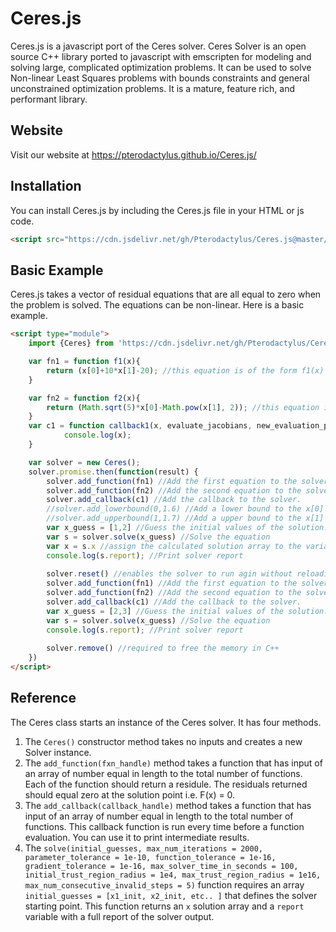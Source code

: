 
# Ceres.js
Ceres.js is a javascript port of the Ceres solver. Ceres Solver is an open source C++ library ported to javascript with emscripten for modeling and solving large, complicated optimization problems. It can be used to solve Non-linear Least Squares problems with bounds constraints and general unconstrained optimization problems. It is a mature, feature rich, and performant library.

## Website
Visit our website at https://pterodactylus.github.io/Ceres.js/

## Installation
You can install Ceres.js by including the Ceres.js file in your HTML or js code.

```HTML
<script src="https://cdn.jsdelivr.net/gh/Pterodactylus/Ceres.js@master/Ceres-v1.5.3.js"></script>
```

## Basic Example
Ceres.js takes a vector of residual equations that are all equal to zero when the problem is solved. The equations can be non-linear. Here is a basic example.

```html
<script type="module">
	import {Ceres} from 'https://cdn.jsdelivr.net/gh/Pterodactylus/Ceres.js@master/Ceres-v1.5.3.js' //Always imported via ES6 import

	var fn1 = function f1(x){
		return (x[0]+10*x[1]-20); //this equation is of the form f1(x) = 0 
	}

	var fn2 = function f2(x){
		return (Math.sqrt(5)*x[0]-Math.pow(x[1], 2)); //this equation is of the form f2(x) = 0 
	}
	var c1 = function callback1(x, evaluate_jacobians, new_evaluation_point){
			console.log(x);
	}

	var solver = new Ceres();
	solver.promise.then(function(result) { 
		solver.add_function(fn1) //Add the first equation to the solver.
		solver.add_function(fn2) //Add the second equation to the solver.
		solver.add_callback(c1) //Add the callback to the solver.
		//solver.add_lowerbound(0,1.6) //Add a lower bound to the x[0] variable
		//solver.add_upperbound(1,1.7) //Add a upper bound to the x[1] variable
		var x_guess = [1,2] //Guess the initial values of the solution.
		var s = solver.solve(x_guess) //Solve the equation
		var x = s.x //assign the calculated solution array to the variable x
		console.log(s.report); //Print solver report
		
		solver.reset() //enables the solver to run agin without reloading
		solver.add_function(fn1) //Add the first equation to the solver.
		solver.add_function(fn2) //Add the second equation to the solver.
		solver.add_callback(c1) //Add the callback to the solver.
		var x_guess = [2,3] //Guess the initial values of the solution.
		var s = solver.solve(x_guess) //Solve the equation
		console.log(s.report); //Print solver report
		
		solver.remove() //required to free the memory in C++
	})
</script>
```

## Reference
The Ceres class starts an instance of the Ceres solver. It has four methods.

1. The `Ceres()` constructor method takes no inputs and creates a new Solver instance.
2. The `add_function(fxn_handle)` method takes a function that has input of an array of number equal in length to the total number of functions. Each of the function should return a residule. The residuals returned should equal zero at the solution point i.e. F(x) = 0.
3. The `add_callback(callback_handle)` method takes a function that has input of an array of number equal in length to the total number of functions. This callback function is run every time before a function evaluation. You can use it to print intermediate results.
4. The `solve(initial_guesses, max_num_iterations = 2000, parameter_tolerance = 1e-10, function_tolerance = 1e-16, gradient_tolerance = 1e-16, max_solver_time_in_seconds = 100, initial_trust_region_radius = 1e4, max_trust_region_radius = 1e16, max_num_consecutive_invalid_steps = 5)` function requires an array `initial_guesses = [x1_init, x2_init, etc.. ]` that defines the solver starting point. This function returns an `x` solution array and a `report` variable with a full report of the solver output.
